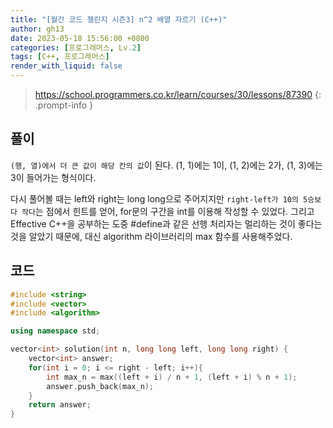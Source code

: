 ```yaml
---
title: "[월간 코드 챌린지 시즌3] n^2 배열 자르기 (C++)"
author: gh13
date: 2023-05-18 15:56:00 +0800
categories: [프로그래머스, Lv.2]
tags: [C++, 프로그래머스]
render_with_liquid: false
---
```


> <https://school.programmers.co.kr/learn/courses/30/lessons/87390>
{: .prompt-info }

## 풀이

`(행, 열)에서 더 큰 값이 해당 칸의 값`이 된다. (1, 1)에는 1이, (1, 2)에는 2가, (1, 3)에는 3이 들어가는 형식이다.

다시 풀어볼 때는 left와 right는 long long으로 주어지지만 `right-left가 10의 5승보다 작다`는 점에서 힌트를 얻어, for문의 구간을 int를 이용해 작성할 수 있었다. 그리고 Effective C++을 공부하는 도중 #define과 같은 선행 처리자는 멀리하는 것이 좋다는 것을 알았기 때문에, 대신 algorithm 라이브러리의 max 함수를 사용해주었다.

## 코드

```cpp
#include <string>
#include <vector>
#include <algorithm>

using namespace std;

vector<int> solution(int n, long long left, long long right) {
    vector<int> answer;    
    for(int i = 0; i <= right - left; i++){
        int max_n = max((left + i) / n + 1, (left + i) % n + 1);
        answer.push_back(max_n);
    }
    return answer;
}
```
